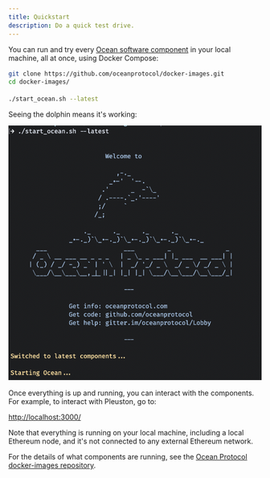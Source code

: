 ```yaml
---
title: Quickstart
description: Do a quick test drive.
---
```


You can run and try every [Ocean software component](/concepts/components/) in your local machine, all at once, using Docker Compose:

```bash
git clone https://github.com/oceanprotocol/docker-images.git
cd docker-images/

./start_ocean.sh --latest
```

Seeing the dolphin means it's working:

![start_ocean.sh](images/dolphin.png)

Once everything is up and running, you can interact with the components. For example, to interact with Pleuston, go to:

[http://localhost:3000/](http://localhost:3000/)

Note that everything is running on your local machine, including a local Ethereum node, and it's not connected to any external Ethereum network.

For the details of what components are running, see the [Ocean Protocol docker-images repository](https://github.com/oceanprotocol/docker-images).

<repo name="docker-images"></repo>
